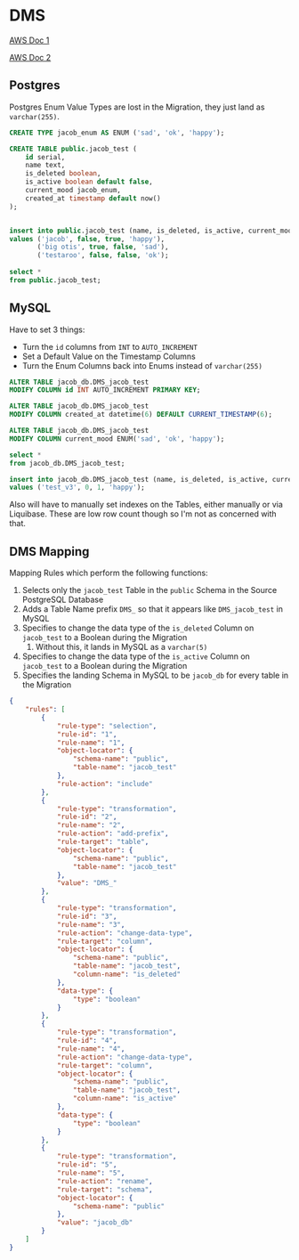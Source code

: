# DMS
[AWS Doc 1](https://docs.aws.amazon.com/dms/latest/userguide/CHAP_Reference.DataTypes.html)

[AWS Doc 2](https://docs.aws.amazon.com/dms/latest/userguide/CHAP_Tasks.CustomizingTasks.TableMapping.SelectionTransformation.Transformations.html)

## Postgres
Postgres Enum Value Types are lost in the Migration, they just land as `varchar(255)`.  

``` sql
CREATE TYPE jacob_enum AS ENUM ('sad', 'ok', 'happy');

CREATE TABLE public.jacob_test (
    id serial,
    name text,
    is_deleted boolean,
    is_active boolean default false,
    current_mood jacob_enum,
    created_at timestamp default now()
);


insert into public.jacob_test (name, is_deleted, is_active, current_mood)
values ('jacob', false, true, 'happy'),
       ('big otis', true, false, 'sad'),
       ('testaroo', false, false, 'ok');
       
select *
from public.jacob_test;
```

## MySQL
Have to set 3 things:
- Turn the `id` columns from `INT` to `AUTO_INCREMENT`
- Set a Default Value on the Timestamp Columns
- Turn the Enum Columns back into Enums instead of `varchar(255)`

``` sql
ALTER TABLE jacob_db.DMS_jacob_test
MODIFY COLUMN id INT AUTO_INCREMENT PRIMARY KEY;

ALTER TABLE jacob_db.DMS_jacob_test
MODIFY COLUMN created_at datetime(6) DEFAULT CURRENT_TIMESTAMP(6);

ALTER TABLE jacob_db.DMS_jacob_test
MODIFY COLUMN current_mood ENUM('sad', 'ok', 'happy');

select *
from jacob_db.DMS_jacob_test;

insert into jacob_db.DMS_jacob_test (name, is_deleted, is_active, current_mood)
values ('test_v3', 0, 1, 'happy');

```
Also will have to manually set indexes on the Tables, either manually or via Liquibase.  These are low row count though so I'm not as concerned with that.

## DMS Mapping
Mapping Rules which perform the following functions:
1. Selects only the `jacob_test` Table in the `public` Schema in the Source PostgreSQL Database
2. Adds a Table Name prefix `DMS_` so that it appears like `DMS_jacob_test` in MySQL
3. Specifies to change the data type of the `is_deleted` Column on `jacob_test` to a Boolean during the Migration
   1. Without this, it lands in MySQL as a `varchar(5)`
4. Specifies to change the data type of the `is_active` Column on `jacob_test` to a Boolean during the Migration
5. Specifies the landing Schema in MySQL to be `jacob_db` for every table in the Migration

``` json
{
	"rules": [
		{
			"rule-type": "selection",
			"rule-id": "1",
			"rule-name": "1",
			"object-locator": {
				"schema-name": "public",
				"table-name": "jacob_test"
			},
			"rule-action": "include"
		},
		{
			"rule-type": "transformation",
			"rule-id": "2",
			"rule-name": "2",
			"rule-action": "add-prefix",
			"rule-target": "table",
			"object-locator": {
				"schema-name": "public",
				"table-name": "jacob_test"
			},
			"value": "DMS_"
		},
        {
            "rule-type": "transformation",
            "rule-id": "3",
            "rule-name": "3",
            "rule-action": "change-data-type",
            "rule-target": "column",
            "object-locator": {
                "schema-name": "public",
                "table-name": "jacob_test",
                "column-name": "is_deleted"
            },
            "data-type": {
                "type": "boolean"
            }
        },
        {
            "rule-type": "transformation",
            "rule-id": "4",
            "rule-name": "4",
            "rule-action": "change-data-type",
            "rule-target": "column",
            "object-locator": {
                "schema-name": "public",
                "table-name": "jacob_test",
                "column-name": "is_active"
            },
            "data-type": {
                "type": "boolean"
            }
        },
        {
            "rule-type": "transformation",
            "rule-id": "5",
            "rule-name": "5",
            "rule-action": "rename",
            "rule-target": "schema",
            "object-locator": {
                "schema-name": "public"
            },
            "value": "jacob_db"
        }
	]
}
```
